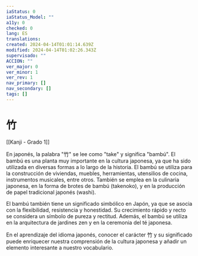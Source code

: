 ```yaml
---
iaStatus: 0
iaStatus_Model: ""
a11y: 0
checked: 0
lang: ES
translations: 
created: 2024-04-14T01:01:14.639Z
modified: 2024-04-14T01:02:26.343Z
supervisado: ""
ACCION: ""
ver_major: 0
ver_minor: 1
ver_rev: 1
nav_primary: []
nav_secondary: []
tags: []
---
```

# 竹

[[Kanji - Grado 1]]

En japonés, la palabra "竹" se lee como "take" y significa "bambú". El bambú es una planta muy importante en la cultura japonesa, ya que ha sido utilizada en diversas formas a lo largo de la historia. El bambú se utiliza para la construcción de viviendas, muebles, herramientas, utensilios de cocina, instrumentos musicales, entre otros. También se emplea en la culinaria japonesa, en la forma de brotes de bambú (takenoko), y en la producción de papel tradicional japonés (washi).

El bambú también tiene un significado simbólico en Japón, ya que se asocia con la flexibilidad, resistencia y honestidad. Su crecimiento rápido y recto se considera un símbolo de pureza y rectitud. Además, el bambú se utiliza en la arquitectura de jardines zen y en la ceremonia del té japonesa.

En el aprendizaje del idioma japonés, conocer el carácter 竹 y su significado puede enriquecer nuestra comprensión de la cultura japonesa y añadir un elemento interesante a nuestro vocabulario.
